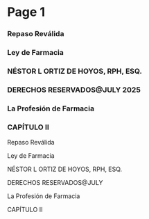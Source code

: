# Page 1

### Repaso Reválida

### Ley de Farmacia

### NÉSTOR L ORTIZ DE HOYOS, RPH, ESQ.

### DERECHOS RESERVADOS@JULY 2025

### La Profesión de Farmacia

### CAPÍTULO II

Repaso Reválida

Ley de Farmacia

NÉSTOR L ORTIZ DE HOYOS, RPH, ESQ.

DERECHOS RESERVADOS@JULY

La Profesión de Farmacia

CAPÍTULO II

